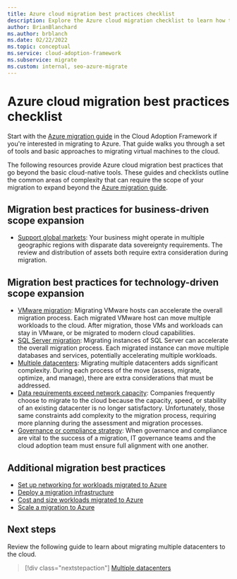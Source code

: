 ```yaml
---
title: Azure cloud migration best practices checklist
description: Explore the Azure cloud migration checklist to learn how to implement the Azure tools used to align with cloud migration best practices.
author: BrianBlanchard
ms.author: brblanch
ms.date: 02/22/2022
ms.topic: conceptual
ms.service: cloud-adoption-framework
ms.subservice: migrate
ms.custom: internal, seo-azure-migrate
---
```


# Azure cloud migration best practices checklist

Start with the [Azure migration guide](../azure-migration-guide/index.md) in the Cloud Adoption Framework if you're interested in migrating to Azure. That guide walks you through a set of tools and basic approaches to migrating virtual machines to the cloud.

The following resources provide Azure cloud migration best practices that go beyond the basic cloud-native tools. These guides and checklists outline the common areas of complexity that can require the scope of your migration to expand beyond the [Azure migration guide](../azure-migration-guide/index.md).

## Migration best practices for business-driven scope expansion

- [Support global markets](./multiple-regions.md): Your business might operate in multiple geographic regions with disparate data sovereignty requirements. The review and distribution of assets both require extra consideration during migration.

## Migration best practices for technology-driven scope expansion

- [VMware migration](./vmware-host.md): Migrating VMware hosts can accelerate the overall migration process. Each migrated VMware host can move multiple workloads to the cloud. After migration, those VMs and workloads can stay in VMware, or be migrated to modern cloud capabilities.
- [SQL Server migration](./sql-migration.md): Migrating instances of SQL Server can accelerate the overall migration process. Each migrated instance can move multiple databases and services, potentially accelerating multiple workloads.
- [Multiple datacenters](./multiple-datacenters.md): Migrating multiple datacenters adds significant complexity. During each process of the move (assess, migrate, optimize, and manage), there are extra considerations that must be addressed.
- [Data requirements exceed network capacity](./network-capacity-exceeded.md): Companies frequently choose to migrate to the cloud because the capacity, speed, or stability of an existing datacenter is no longer satisfactory. Unfortunately, those same constraints add complexity to the migration process, requiring more planning during the assessment and migration processes.
- [Governance or compliance strategy](./governance-or-compliance.md): When governance and compliance are vital to the success of a migration, IT governance teams and the cloud adoption team must ensure full alignment with one another.

## Additional migration best practices

- [Set up networking for workloads migrated to Azure](./migrate-best-practices-networking.md)
- [Deploy a migration infrastructure](./contoso-migration-infrastructure.md)
- [Cost and size workloads migrated to Azure](./migrate-best-practices-costs.md)
- [Scale a migration to Azure](./contoso-migration-scale.md)

## Next steps

Review the following guide to learn about migrating multiple datacenters to the cloud.

> [!div class="nextstepaction"]
> [Multiple datacenters](./multiple-datacenters.md)

